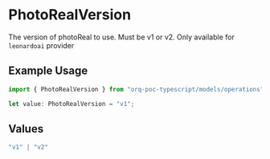 # PhotoRealVersion

The version of photoReal to use. Must be v1 or v2. Only available for `leonardoai` provider

## Example Usage

```typescript
import { PhotoRealVersion } from "orq-poc-typescript/models/operations";

let value: PhotoRealVersion = "v1";
```

## Values

```typescript
"v1" | "v2"
```